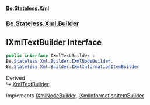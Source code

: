 #### [Be.Stateless.Xml](README.md 'README')
### [Be.Stateless.Xml.Builder](Be.Stateless.Xml.Builder.md 'Be.Stateless.Xml.Builder')

## IXmlTextBuilder Interface

```csharp
public interface IXmlTextBuilder :
Be.Stateless.Xml.Builder.IXmlNodeBuilder,
Be.Stateless.Xml.Builder.IXmlInformationItemBuilder
```

Derived  
&#8627; [XmlTextBuilder](XmlTextBuilder.md 'Be.Stateless.Xml.Builder.XmlTextBuilder')

Implements [IXmlNodeBuilder](IXmlNodeBuilder.md 'Be.Stateless.Xml.Builder.IXmlNodeBuilder'), [IXmlInformationItemBuilder](IXmlInformationItemBuilder.md 'Be.Stateless.Xml.Builder.IXmlInformationItemBuilder')